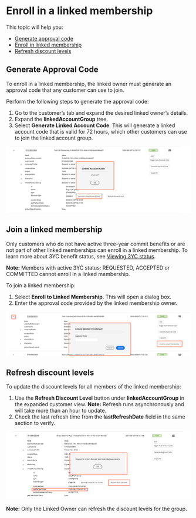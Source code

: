 # Enroll in a linked membership

This topic will help you:

- [Generate approval code](#generate-approval-code)
- [Enroll in linked membership](#join-a-linked-membership)
- [Refresh discount levels](#refresh-discount-levels)

## Generate Approval Code

To enroll in a linked membership, the linked owner must generate an approval code that any customer can use to join.

Perform the following steps to generate the approval code:

1. Go to the customer’s tab and expand the desired linked owner’s details.
2. Expand the **linkedAccountGroup** tree.
3. Select **Generate Linked Account Code**. This will generate a linked account code that is valid for 72 hours, which other customers can use to join the linked account group.

![Linked Membership Owner generating Approval Code](/src/pages/sandbox/image/lm_enroll.png)

## Join a linked membership

Only customers who do not have active three-year commit benefits or are not part of other linked memberships can enroll in a linked membership.  To learn more about 3YC benefit status, see [Viewing 3YC status](../3yc_management/view_3yc_status.md).

**Note:** Members with active 3YC status: REQUESTED, ACCEPTED or COMMITTED cannot enroll in a linked membership.

To join a linked membership:

1. Select **Enroll to Linked Membership**. This will open a dialog box.
2. Enter the approval code provided by the linked membership owner.

![Enrolling in a Linked Membership by providing an approval code](/src/pages/sandbox/image/lm_enroll2.png)

## Refresh discount levels

To update the discount levels for all members of the linked membership:

1. Use the **Refresh Discount Level** button under **linkedAccountGroup** in the expanded customer view.
**Note:** Refresh runs asynchronously and will take more than an hour to update.
2. Check the last refresh time from the **lastRefreshDate** field in the same section to verify.

![Refreshing the Linked Membership discount levels through the Linked Account owner](/src/pages/sandbox/image/lm_enroll3.png)

**Note:** Only the Linked Owner can refresh the discount levels for the group.
